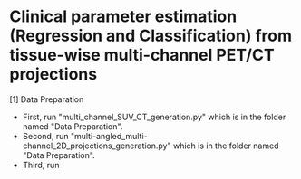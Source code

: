 # Clinical parameter estimation (Regression and Classification) from tissue-wise multi-channel PET/CT projections

[1] Data Preparation

* First, run "multi_channel_SUV_CT_generation.py" which is in the folder named "Data Preparation".
* Second, run "multi-angled_multi-channel_2D_projections_generation.py" which is in the folder named "Data Preparation".
* Third, run
